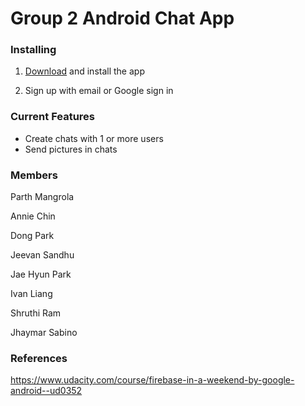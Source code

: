 # Group 2 Android Chat App

### Installing
1. [Download](https://drive.google.com/file/d/1dRjPTvV_7m4STl03PSf2x2L_f8L7Kt1X/view?usp=sharing) and install the app

2. Sign up with email or Google sign in


### Current Features

- Create chats with 1 or more users
- Send pictures in chats

### Members

Parth Mangrola

Annie Chin

Dong Park

Jeevan Sandhu

Jae Hyun Park

Ivan Liang

Shruthi Ram

Jhaymar Sabino


### References

https://www.udacity.com/course/firebase-in-a-weekend-by-google-android--ud0352
